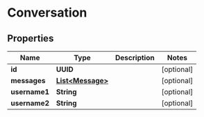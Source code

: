 

# Conversation


## Properties

| Name | Type | Description | Notes |
|------------ | ------------- | ------------- | -------------|
|**id** | **UUID** |  |  [optional] |
|**messages** | [**List&lt;Message&gt;**](Message.md) |  |  [optional] |
|**username1** | **String** |  |  [optional] |
|**username2** | **String** |  |  [optional] |



